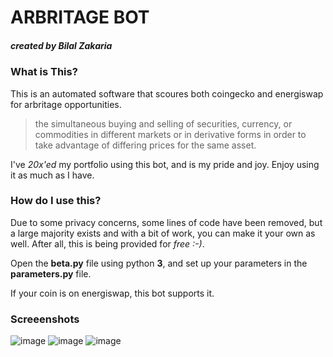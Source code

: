 # ARBRITAGE BOT
##### created by Bilal Zakaria


### What is This?
This is an automated software that scoures both coingecko and energiswap for arbritage opportunities.

 > the simultaneous buying and selling of securities, currency, or commodities in different markets or in derivative forms in order to take advantage of differing prices for the same asset.

I've *20x'ed* my portfolio using this bot, and is my pride and joy. Enjoy using it as much as I have.


### How do I use this?
Due to some privacy concerns, some lines of code have been removed, but a large majority exists and with a bit of work, you can make it your own as well. After all, this is being provided for *free :-)*.

Open the **beta.py** file using python **3**, and set up your parameters in the **parameters.py** file.

If your coin is on energiswap, this bot supports it.


### Screeenshots

![image](https://user-images.githubusercontent.com/77695101/137595138-8a257fe6-fe8c-4129-b735-3190e8f38fcf.png)
![image](https://user-images.githubusercontent.com/77695101/137595123-be5eafa3-c0c2-42e7-9f0f-9cc88f47b9f3.png)
![image](https://user-images.githubusercontent.com/77695101/137595164-d9e24d5d-ce64-456f-a9c0-9fa92cb6f4e5.png)

